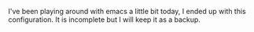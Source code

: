 I've been playing around with emacs a little bit today, I ended up with this configuration. It is incomplete but I will keep it as a backup. 
